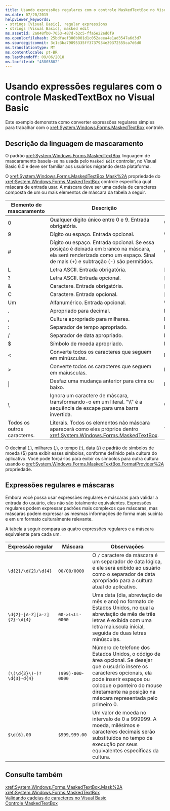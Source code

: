 ```yaml
---
title: Usando expressões regulares com o controle MaskedTextBox no Visual Basic
ms.date: 07/20/2015
helpviewer_keywords:
- strings [Visual Basic], regular expressions
- strings [Visual Basic], masked edit
ms.assetid: 2a048fb0-7053-487d-b2c5-ffa5e22ed6f9
ms.openlocfilehash: 25bdfaef300b001d1c052aeea4e1ad3547a6d3d7
ms.sourcegitcommit: 3c1c3ba79895335ff3737934e39372555ca7d6d0
ms.translationtype: MT
ms.contentlocale: pt-BR
ms.lasthandoff: 09/06/2018
ms.locfileid: "43803802"
---
```

# <a name="using-regular-expressions-with-the-maskedtextbox-control-in-visual-basic"></a>Usando expressões regulares com o controle MaskedTextBox no Visual Basic
Este exemplo demonstra como converter expressões regulares simples para trabalhar com o <xref:System.Windows.Forms.MaskedTextBox> controle.  
  
## <a name="description-of-the-masking-language"></a>Descrição da linguagem de mascaramento  
 O padrão <xref:System.Windows.Forms.MaskedTextBox> linguagem de mascaramento baseia-se na usada pelo `Masked Edit` controlar, no Visual Basic 6.0 e deve ser familiar aos usuários migrando desta plataforma.  
  
 O <xref:System.Windows.Forms.MaskedTextBox.Mask%2A> propriedade do <xref:System.Windows.Forms.MaskedTextBox> controle especifica qual máscara de entrada usar. A máscara deve ser uma cadeia de caracteres composta de um ou mais elementos de máscara da tabela a seguir.  
  
|Elemento de mascaramento|Descrição|Elemento de expressão regular|  
|---------------------|-----------------|--------------------------------|  
|0|Qualquer dígito único entre 0 e 9. Entrada obrigatória.|\d|  
|9|Dígito ou espaço. Entrada opcional.|\d?|  
|#|Dígito ou espaço. Entrada opcional. Se essa posição é deixada em branco na máscara, ela será renderizada como um espaço. Sinal de mais (+) e subtração (-) são permitidos.|\d+-?|  
|L|Letra ASCII. Entrada obrigatória.|[a-zA-Z]|  
|?|Letra ASCII. Entrada opcional.|[a-zA-Z]?|  
|&|Caractere. Entrada obrigatória.|[\p{Ll}\p{Lu}\p{Lt}\p{Lm}\p{Lo}]|  
|C|Caractere. Entrada opcional.|[\p{Ll}\p{Lu}\p{Lt}\p{Lm}\p{Lo}]?|  
|Um|Alfanumérico. Entrada opcional.|\W|  
|.|Apropriado para decimal.|Não disponível.|  
|,|Cultura apropriado para milhares.|Não disponível.|  
|:|Separador de tempo apropriado.|Não disponível.|  
|/|Separador de data apropriado.|Não disponível.|  
|$|Símbolo de moeda apropriado.|Não disponível.|  
|\<|Converte todos os caracteres que seguem em minúsculas.|Não disponível.|  
|>|Converte todos os caracteres que seguem em maiusculas.|Não disponível.|  
|&#124;|Desfaz uma mudança anterior para cima ou baixo.|Não disponível.|  
|&#92;|Ignora um caractere de máscara, transformando-o em um literal. "\\\\" é a sequência de escape para uma barra invertida.|&#92;|  
|Todos os outros caracteres.|Literais. Todos os elementos não máscara aparecerá como eles próprios dentro <xref:System.Windows.Forms.MaskedTextBox>.|Todos os outros caracteres.|  
  
 O decimal (.), milhares (,), o tempo (:), data (/) e padrão de símbolos de moeda ($) para exibir esses símbolos, conforme definido pela cultura do aplicativo. Você pode forçá-los para exibir os símbolos para outra cultura usando o <xref:System.Windows.Forms.MaskedTextBox.FormatProvider%2A> propriedade.  
  
## <a name="regular-expressions-and-masks"></a>Expressões regulares e máscaras  
 Embora você possa usar expressões regulares e máscaras para validar a entrada do usuário, eles não são totalmente equivalentes. Expressões regulares podem expressar padrões mais complexos que máscaras, mas máscaras podem expressar as mesmas informações de forma mais sucinta e em um formato culturalmente relevante.  
  
 A tabela a seguir compara as quatro expressões regulares e a máscara equivalente para cada um.  
  
|Expressão regular|Máscara|Observações|  
|------------------------|----------|-----------|  
|`\d{2}/\d{2}/\d{4}`|`00/00/0000`|O `/` caractere da máscara é um separador de data lógica, e ele será exibido ao usuário como o separador de data apropriado para a cultura atual do aplicativo.|  
|`\d{2}-[A-Z][a-z]{2}-\d{4}`|`00->L<LL-0000`|Uma data (dia, abreviação de mês e ano) no formato de Estados Unidos, no qual a abreviação de mês de três letras é exibida com uma letra maiuscula inicial, seguida de duas letras minúsculas.|  
|`(\(\d{3}\)-)?\d{3}-d{4}`|`(999)-000-0000`|Número de telefone dos Estados Unidos, o código de área opcional. Se desejar que o usuário insere os caracteres opcionais, ela pode inserir espaços ou coloque o ponteiro do mouse diretamente na posição na máscara representada pelo primeiro 0.|  
|`$\d{6}.00`|`$999,999.00`|Um valor de moeda no intervalo de 0 a 999999. A moeda, milésimos e caracteres decimais serão substituídos no tempo de execução por seus equivalentes específicas da cultura.|  
  
## <a name="see-also"></a>Consulte também  
 <xref:System.Windows.Forms.MaskedTextBox.Mask%2A>  
 <xref:System.Windows.Forms.MaskedTextBox>  
 [Validando cadeias de caracteres no Visual Basic](../../../../visual-basic/programming-guide/language-features/strings/validating-strings.md)  
 [Controle MaskedTextBox](../../../../framework/winforms/controls/maskedtextbox-control-windows-forms.md)
